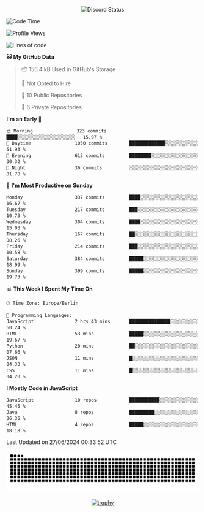 <!-- Discord Status -->
<p align="center">
  <img src="https://lanyard.cnrad.dev/api/531896089096486922?borderRadius=30px" alt="Discord Status" />
</p>

<!--START_SECTION:waka-->
![Code Time](http://img.shields.io/badge/Code%20Time-890%20hrs%2021%20mins-blue)

![Profile Views](http://img.shields.io/badge/Profile%20Views-0-blue)

![Lines of code](https://img.shields.io/badge/From%20Hello%20World%20I%27ve%20Written-3.9%20million%20lines%20of%20code-blue)

**🐱 My GitHub Data** 

> 📦 156.4 kB Used in GitHub's Storage 
 > 
> 🚫 Not Opted to Hire
 > 
> 📜 10 Public Repositories 
 > 
> 🔑 6 Private Repositories 
 > 
**I'm an Early 🐤** 

```text
🌞 Morning                323 commits         ████░░░░░░░░░░░░░░░░░░░░░   15.97 % 
🌆 Daytime                1050 commits        █████████████░░░░░░░░░░░░   51.93 % 
🌃 Evening                613 commits         ████████░░░░░░░░░░░░░░░░░   30.32 % 
🌙 Night                  36 commits          ░░░░░░░░░░░░░░░░░░░░░░░░░   01.78 % 
```
📅 **I'm Most Productive on Sunday** 

```text
Monday                   337 commits         ████░░░░░░░░░░░░░░░░░░░░░   16.67 % 
Tuesday                  217 commits         ███░░░░░░░░░░░░░░░░░░░░░░   10.73 % 
Wednesday                304 commits         ████░░░░░░░░░░░░░░░░░░░░░   15.03 % 
Thursday                 167 commits         ██░░░░░░░░░░░░░░░░░░░░░░░   08.26 % 
Friday                   214 commits         ███░░░░░░░░░░░░░░░░░░░░░░   10.58 % 
Saturday                 384 commits         █████░░░░░░░░░░░░░░░░░░░░   18.99 % 
Sunday                   399 commits         █████░░░░░░░░░░░░░░░░░░░░   19.73 % 
```


📊 **This Week I Spent My Time On** 

```text
🕑︎ Time Zone: Europe/Berlin

💬 Programming Languages: 
JavaScript               2 hrs 43 mins       ███████████████░░░░░░░░░░   60.24 % 
HTML                     53 mins             █████░░░░░░░░░░░░░░░░░░░░   19.67 % 
Python                   20 mins             ██░░░░░░░░░░░░░░░░░░░░░░░   07.66 % 
JSON                     11 mins             █░░░░░░░░░░░░░░░░░░░░░░░░   04.33 % 
CSS                      11 mins             █░░░░░░░░░░░░░░░░░░░░░░░░   04.20 % 
```

**I Mostly Code in JavaScript** 

```text
JavaScript               10 repos            ███████████░░░░░░░░░░░░░░   45.45 % 
Java                     8 repos             █████████░░░░░░░░░░░░░░░░   36.36 % 
HTML                     4 repos             █████░░░░░░░░░░░░░░░░░░░░   18.18 % 
```




 Last Updated on 27/06/2024 00:33:52 UTC
<!--END_SECTION:waka-->

<!-- GitHub Contribution Snake -->
<p align="center">
  <img src="https://raw.githubusercontent.com/vxnsin/vxnsin/output/github-contribution-grid-snake-dark.svg" alt="GitHub Contribution Snake" />
</p>

<!-- GitHub Trophy -->
<p align="center">
  <a href="https://github.com/ryo-ma/github-profile-trophy">
    <img src="https://github-profile-trophy.vercel.app/?username=vxnsin&theme=onedark" alt="trophy" />
  </a>
</p>
